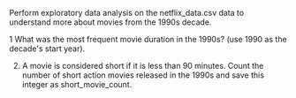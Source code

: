 Perform exploratory data analysis on the netflix_data.csv data to understand more about movies from the 1990s decade.

1 What was the most frequent movie duration in the 1990s? (use 1990 as the decade's start year).

2. A movie is considered short if it is less than 90 minutes. Count the number of short action movies released in the 1990s and save this integer as short_movie_count.
